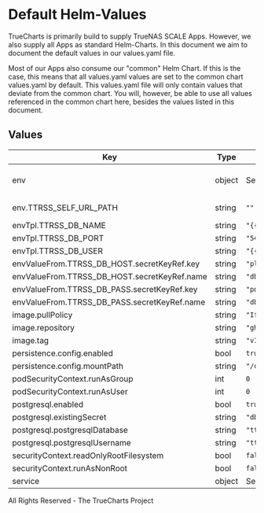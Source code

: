 # Default Helm-Values

TrueCharts is primarily build to supply TrueNAS SCALE Apps.
However, we also supply all Apps as standard Helm-Charts. In this document we aim to document the default values in our values.yaml file.

Most of our Apps also consume our "common" Helm Chart.
If this is the case, this means that all values.yaml values are set to the common chart values.yaml by default. This values.yaml file will only contain values that deviate from the common chart.
You will, however, be able to use all values referenced in the common chart here, besides the values listed in this document.

## Values

| Key | Type | Default | Description |
|-----|------|---------|-------------|
| env | object | See below. | See more environment variables in the tt-rss documentation https://git.tt-rss.org/fox/tt-rss/src/branch/master/classes/config.php#L9 |
| env.TTRSS_SELF_URL_PATH | string | `""` | External URL you use to connect to the RSS (the one you enter in your browser) |
| envTpl.TTRSS_DB_NAME | string | `"{{ .Values.postgresql.postgresqlDatabase }}"` |  |
| envTpl.TTRSS_DB_PORT | string | `"5432"` |  |
| envTpl.TTRSS_DB_USER | string | `"{{ .Values.postgresql.postgresqlUsername }}"` |  |
| envValueFrom.TTRSS_DB_HOST.secretKeyRef.key | string | `"plainhost"` |  |
| envValueFrom.TTRSS_DB_HOST.secretKeyRef.name | string | `"dbcreds"` |  |
| envValueFrom.TTRSS_DB_PASS.secretKeyRef.key | string | `"postgresql-password"` |  |
| envValueFrom.TTRSS_DB_PASS.secretKeyRef.name | string | `"dbcreds"` |  |
| image.pullPolicy | string | `"IfNotPresent"` | image pull policy |
| image.repository | string | `"ghcr.io/k8s-at-home/tt-rss"` | image repository |
| image.tag | string | `"v1.9043.0@sha256:00cf8fcd0911a758ca6d54d2b47571f1a4bfb71a085a0f78102b99c9db9c5aa2"` | image tag |
| persistence.config.enabled | bool | `true` |  |
| persistence.config.mountPath | string | `"/config"` |  |
| podSecurityContext.runAsGroup | int | `0` |  |
| podSecurityContext.runAsUser | int | `0` |  |
| postgresql.enabled | bool | `true` |  |
| postgresql.existingSecret | string | `"dbcreds"` |  |
| postgresql.postgresqlDatabase | string | `"tt-rss"` | Postgres database password |
| postgresql.postgresqlUsername | string | `"tt-rss"` | Postgres database user name |
| securityContext.readOnlyRootFilesystem | bool | `false` |  |
| securityContext.runAsNonRoot | bool | `false` |  |
| service | object | See below. | Configure the services for the chart here. |

All Rights Reserved - The TrueCharts Project
